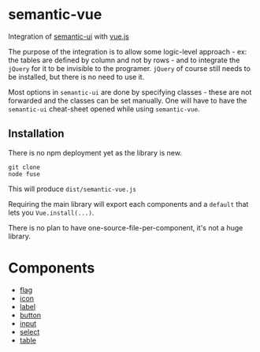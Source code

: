 # semantic-vue

Integration of [semantic-ui](https://semantic-ui.com) with [vue.js](https://vuejs.org/)

The purpose of the integration is to allow some logic-level approach - ex: the tables are defined by column and not by rows - and to integrate the `jQuery` for it to be invisible to the programer. `jQuery` of course still needs to be installed, but there is no need to use it.

Most options in `semantic-ui` are done by specifying classes - these are not forwarded and the classes can be set manually. One will have to have the `semantic-ui` cheat-sheet opened while using `semantic-vue`.

## Installation
There is no npm deployment yet as the library is new.
```
git clone
node fuse
```
This will produce `dist/semantic-vue.js`

Requiring the main library will export each components and a `default` that lets you `Vue.install(...)`.

There is no plan to have one-source-file-per-component, it's not a huge library.

# Components
- [flag](docs/components/flag.md)
- [icon](docs/components/icon.md)
- [label](docs/components/label.md)
- [button](docs/components/button.md)
- [input](docs/components/input.md)
- [select](docs/components/select.md)
- [table](docs/components/table.md)